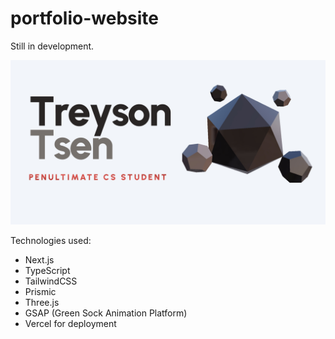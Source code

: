 # portfolio-website

Still in development.

![alt text](https://github.com/p0nyo/portfolio-website/blob/main/portfolio-home.jpg?raw=true)

Technologies used:
- Next.js
- TypeScript
- TailwindCSS
- Prismic
- Three.js
- GSAP (Green Sock Animation Platform)
- Vercel for deployment
